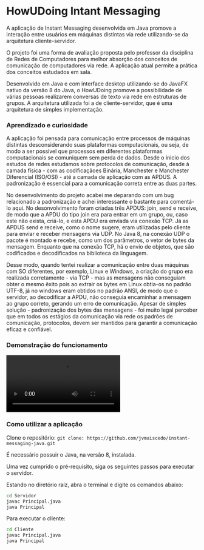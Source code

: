 
# HowUDoing Intant Messaging 

A aplicação de Instant Messaging desenvolvida em Java promove a interação entre usuários em máquinas distintas via rede utilizando-se da arquitetura cliente-servidor.

O projeto foi uma forma de avaliação proposta pelo professor da disciplina de Redes de Computadores para melhor absorção dos conceitos de comunicação de computadores via rede. A aplicação atual permite a prática dos conceitos estudados em sala.  

Desenvolvido em Java e com interface desktop utilizando-se do JavaFX nativo da versão 8 do Java, o HowUDoing promove a possibilidade de várias pessoas realizarem conversas de texto via rede em estruturas de grupos. A arquitetura utilizada foi a de cliente-servidor, que é uma arquitetura de simples implementação.


### Aprendizado e curiosidade

A aplicação foi pensada para comunicação entre processos de máquinas distintas desconsiderando suas plataformas computacionais, ou seja, de modo a ser possível que processos em diferentes plataformas computacionais se comuniquem sem perda de dados. Desde o inicio dos estudos de redes estudamos sobre protocolos de comunicação, desde à camada física - com as codificaçãoes Binária, Manchester e Manchester Diferencial (ISO/OSI) - até a camada de aplicação com as APDUS. A padronização é essencial para a comunicação correta entre as duas partes. 

No desenvolvimento do projeto acabei me deparando com um bug relacionado a padronização e achei interessante o bastante para comentá-lo aqui. No desonvolvimento foram criadas três APDUS: join, send e receive, de modo que a APDU do tipo join era para entrar em um grupo, ou, caso este não exista, criá-lo, e esta APDU era enviada via conexão TCP. Já as APDUS send e receive, como o nome sugere, eram utilizadas pelo cliente para enviar e receber mensagens via UDP.  No Java 8, na conexão UDP o pacote é montado e recebe, como um dos parâmetros, o vetor de bytes da mensagem. Enquanto que na conexão TCP, há o envio de objetos, que são codificados e decodificados na biblioteca da linguagem. 

Desse modo, quando tentei realizar a comunicação entre duas máquinas com SO diferentes, por exemplo, Linux e Windows, a criação do grupo era realizada corretamente - via TCP - mas as mensagens não conseguiam obter o mesmo êxito pois ao extrair os bytes em Linux obtia-os no padrão UTF-8, já no windows eram obtidos no padrão ANSI, de modo que o servidor, ao decodificar a APDU, não conseguia encaminhar a mensagem ao grupo correto, gerando um erro de comunicação. Apesar de simples solução - padronização dos bytes das mensagens - foi muito legal perceber que em todos os estágios da comunicação via rede os padrões de comunicação, protocolos, devem ser mantidos para garantir a comunicação eficaz e confiável.
### Demonstração do funcionamento
<video src="https://github.com/user-attachments/assets/0ec9ca4a-5785-45dc-a791-89b5097ec495" controls="controls" style="width: auto; height: auto; max-width: 100%;">
    Your browser does not support the video tag.
</video>

### Como utilizar a aplicação

Clone o repositório: `git clone: https://github.com/jvmaiscedo/instant-messaging-java.git`

É necessário possuir o Java, na versão 8, instalada.

Uma vez cumprido o pré-requisito, siga os seguintes passos para executar o servidor.

Estando no diretório raíz, abra o terminal e digite os comandos abaixo: 
```bash
cd Servidor
javac Principal.java
java Principal
```

Para executar o cliente:

```bash
cd Cliente
javac Principal.java
java Principal
```
